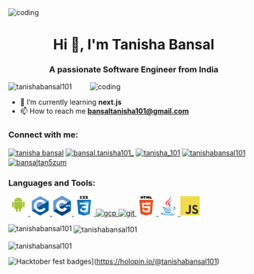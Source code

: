 <img align="mid-center" alt="coding" width="900" src="https://camo.githubusercontent.com/8975dd49a0172ee81280dfa659a7572f2bf2d9fd008eb29c067825b3aa6a8e40/68747470733a2f2f63686b736b696c6c732e636f6d2f77702d636f6e74656e742f75706c6f6164732f323032302f30342f504e432d416e696d617465642d42616e6e6572732e676966">


<h1 align="center">Hi 👋, I'm Tanisha Bansal</h1>
<h3 align="center">A passionate Software Engineer from India</h3>

<img align="right" alt="coding" width="340" src="https://camo.githubusercontent.com/37abae1350fe3344aebaaebfba4227dfa1ee6e8cf55efed02329fbe00dbf63c1/68747470733a2f2f6d656469612e74656e6f722e636f6d2f696d616765732f37646234656161336534373237326338653538656530313866633339306237642f74656e6f722e676966">

<p align="left"> <img src="https://komarev.com/ghpvc/?username=tanishabansal101&label=Profile%20views&color=0e75b6&style=flat" alt="tanishabansal101" /> </p>

- 🌱 I’m currently learning **next.js**
- 📫 How to reach me **bansaltanisha101@gmail.com**


<h3 align="left">Connect with me:</h3>
<p align="left">
<a href="https://linkedin.com/in/tanisha bansal" target="blank"><img align="center" src="https://raw.githubusercontent.com/rahuldkjain/github-profile-readme-generator/master/src/images/icons/Social/linked-in-alt.svg" alt="tanisha bansal" height="30" width="40" /></a>
<a href="https://instagram.com/bansal.tanisha101_" target="blank"><img align="center" src="https://raw.githubusercontent.com/rahuldkjain/github-profile-readme-generator/master/src/images/icons/Social/instagram.svg" alt="bansal.tanisha101_" height="30" width="40" /></a>
<a href="https://www.codechef.com/users/tanisha_101" target="blank"><img align="center" src="https://cdn.jsdelivr.net/npm/simple-icons@3.1.0/icons/codechef.svg" alt="tanisha_101" height="30" width="40" /></a>
<a href="https://www.leetcode.com/tanishabansal101" target="blank"><img align="center" src="https://raw.githubusercontent.com/rahuldkjain/github-profile-readme-generator/master/src/images/icons/Social/leet-code.svg" alt="tanishabansal101" height="30" width="40" /></a>
<a href="https://auth.geeksforgeeks.org/user/bansaltan5zum" target="blank"><img align="center" src="https://raw.githubusercontent.com/rahuldkjain/github-profile-readme-generator/master/src/images/icons/Social/geeks-for-geeks.svg" alt="bansaltan5zum" height="30" width="40" /></a>
</p>

<h3 align="left">Languages and Tools:</h3>
<p align="left"> <a href="https://developer.android.com" target="_blank" rel="noreferrer"> <img src="https://raw.githubusercontent.com/devicons/devicon/master/icons/android/android-original-wordmark.svg" alt="android" width="40" height="40"/> </a> <a href="https://www.cprogramming.com/" target="_blank" rel="noreferrer"> <img src="https://raw.githubusercontent.com/devicons/devicon/master/icons/c/c-original.svg" alt="c" width="40" height="40"/> </a> <a href="https://www.w3schools.com/cpp/" target="_blank" rel="noreferrer"> <img src="https://raw.githubusercontent.com/devicons/devicon/master/icons/cplusplus/cplusplus-original.svg" alt="cplusplus" width="40" height="40"/> </a> <a href="https://www.w3schools.com/css/" target="_blank" rel="noreferrer"> <img src="https://raw.githubusercontent.com/devicons/devicon/master/icons/css3/css3-original-wordmark.svg" alt="css3" width="40" height="40"/> </a> <a href="https://cloud.google.com" target="_blank" rel="noreferrer"> <img src="https://www.vectorlogo.zone/logos/google_cloud/google_cloud-icon.svg" alt="gcp" width="40" height="40"/> </a> <a href="https://git-scm.com/" target="_blank" rel="noreferrer"> <img src="https://www.vectorlogo.zone/logos/git-scm/git-scm-icon.svg" alt="git" width="40" height="40"/> </a> <a href="https://www.w3.org/html/" target="_blank" rel="noreferrer"> <img src="https://raw.githubusercontent.com/devicons/devicon/master/icons/html5/html5-original-wordmark.svg" alt="html5" width="40" height="40"/> </a> <a href="https://www.java.com" target="_blank" rel="noreferrer"> <img src="https://raw.githubusercontent.com/devicons/devicon/master/icons/java/java-original.svg" alt="java" width="40" height="40"/> </a> <a href="https://developer.mozilla.org/en-US/docs/Web/JavaScript" target="_blank" rel="noreferrer"> <img src="https://raw.githubusercontent.com/devicons/devicon/master/icons/javascript/javascript-original.svg" alt="javascript" width="40" height="40"/> </a> </p>

<p><img align="left" src="https://github-readme-stats.vercel.app/api/top-langs?username=tanishabansal101&show_icons=true&locale=en&layout=compact" alt="tanishabansal101" /></p>

<p>&nbsp;<img align="center" src="https://github-readme-stats.vercel.app/api?username=tanishabansal101&show_icons=true&locale=en" alt="tanishabansal101" /></p>

<p><img align="center" src="https://github-readme-streak-stats.herokuapp.com/?user=tanishabansal101&" alt="tanishabansal101" /></p>


![Hacktober fest badges](https://holopin.me/tanishabansal101)](https://holopin.io/@tanishabansal101)
